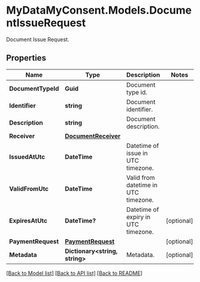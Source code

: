 # MyDataMyConsent.Models.DocumentIssueRequest
Document Issue Request.

## Properties

Name | Type | Description | Notes
------------ | ------------- | ------------- | -------------
**DocumentTypeId** | **Guid** | Document type id. | 
**Identifier** | **string** | Document identifier. | 
**Description** | **string** | Document description. | 
**Receiver** | [**DocumentReceiver**](DocumentReceiver.md) |  | 
**IssuedAtUtc** | **DateTime** | Datetime of issue in UTC timezone. | 
**ValidFromUtc** | **DateTime** | Valid from datetime in UTC timezone. | 
**ExpiresAtUtc** | **DateTime?** | Datetime of expiry in UTC timezone. | [optional] 
**PaymentRequest** | [**PaymentRequest**](PaymentRequest.md) |  | [optional] 
**Metadata** | **Dictionary&lt;string, string&gt;** | Metadata. | [optional] 

[[Back to Model list]](../README.md#documentation-for-models) [[Back to API list]](../README.md#documentation-for-api-endpoints) [[Back to README]](../README.md)

